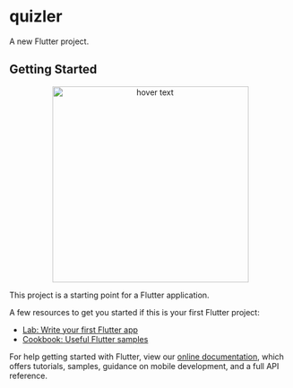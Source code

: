 # quizler

A new Flutter project.

## Getting Started

<p align="center">
  <img src="https://github.com/VipulDamor/flutter_xylophono_music_app/blob/master/images/Screenshot_1628772719.png" width="350" title="hover text">
</p>

This project is a starting point for a Flutter application.

A few resources to get you started if this is your first Flutter project:

- [Lab: Write your first Flutter app](https://flutter.dev/docs/get-started/codelab)
- [Cookbook: Useful Flutter samples](https://flutter.dev/docs/cookbook)

For help getting started with Flutter, view our
[online documentation](https://flutter.dev/docs), which offers tutorials,
samples, guidance on mobile development, and a full API reference.
